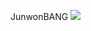 JunwonBANG
<img src="https://img.shields.io/badge/Python-3766AB?style=flat-square&logo=Python&logoColor=white"/></a>
